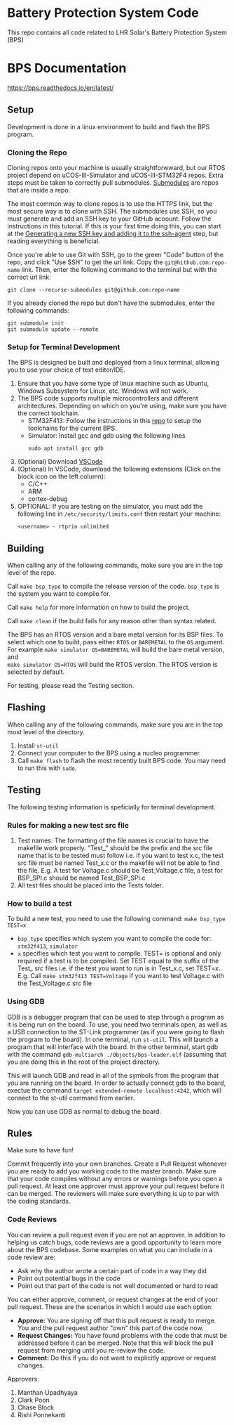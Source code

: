 # Battery Protection System Code
This repo contains all code related to LHR Solar's Battery Protection System (BPS)

# BPS Documentation
https://bps.readthedocs.io/en/latest/

## Setup
Development is done in a linux environment to build and flash the BPS program.

### Cloning the Repo
Cloning repos onto your machine is usually straightforwward, but our RTOS project depend on uCOS-III-Simulator and uCOS-III-STM32F4 repos. Extra steps must be taken to correctly pull submodules. [Submodules](https://git-scm.com/book/en/v2/Git-Tools-Submodules) are repos that are inside a repo.

The most common way to clone repos is to use the HTTPS link, but the most secure way is to clone with SSH. The submodules use SSH, so you must generate and add an SSH key to your GitHub acoount. Follow the instructions in this tutorial. If this is your first time doing this, you can start at the [Generating a new SSH key and adding it to the ssh-agent](https://docs.github.com/en/github/authenticating-to-github/generating-a-new-ssh-key-and-adding-it-to-the-ssh-agent) step, but reading everything is beneficial.

Once you're able to use Git with SSH, go to the green "Code" button of the repo, and click "Use SSH" to get the url link. Copy the `git@hithub.com:repo-name` link. Then, enter the following command to the terminal but with the correct url link:

```
git clone --recurse-submodules git@github.com:repo-name
```
If you already cloned the repo but don't have the submodules, enter the following commands:

```
git submodule init
git submodule update --remote
```

### Setup for Terminal Development
The BPS is designed be built and deployed from a linux terminal, allowing you to use your choice of text editor/IDE.
1. Ensure that you have some type of linux machine such as Ubuntu, Windows Subsystem for Linux, etc. Windows will not work.
2. The BPS code supports multiple microcontrollers and different architectures. Depending on which on you're using, make sure you have the correct toolchain.
    - STM32F413: Follow the instructions in this [repo](https://github.com/SijWoo/ARM-Toolchain-Setup) to setup the toolchains for the current BPS.
    - Simulator: Install gcc and gdb using the following lines
        ```
        sudo apt install gcc gdb
        ```
3. (Optional) Download [VSCode](https://code.visualstudio.com/)
4. (Optional) In VSCode, download the following extensions (Click on the block icon on the left column):
    - C/C++
    - ARM
    - cortex-debug
5. OPTIONAL: If you are testing on the simulator, you must add the following line in `/etc/security/limits.conf` then restart your machine:
    ```
    <username> - rtprio unlimited
    ```

## Building
When calling any of the following commands, make sure you are in the top level of the repo.

Call ```make bsp_type``` to compile the release version of the code. ```bsp_type``` is the system you want to compile for.

Call ```make help``` for more information on how to build the project.

Call ```make clean``` if the build fails for any reason other than syntax related.

The BPS has an RTOS version and a bare metal version for its BSP files. To select which one to build, pass either `RTOS` or `BAREMETAL` to the `OS` argument. For example
    ```
    make simulator OS=BAREMETAL
    ```
will build the bare metal version, and  
    ```
    make simulator OS=RTOS
    ```
will build the RTOS version. The RTOS version is selected by default.

For testing, please read the Testing section.

## Flashing
When calling any of the following commands, make sure you are in the top most level of the directory.

1. Install `st-util`
2. Connect your computer to the BPS using a nucleo programmer
3. Call `make flash` to flash the most recently built BPS code. You may need to run this with `sudo`.

## Testing
The following testing information is speficially for terminal development.

### Rules for making a new test src file
1. Test names: The formatting of the file names is crucial to have the makefile work properly. "Test_" should be the prefix and the src file name that is to be tested must follow i.e. if you want to test x.c, the test src file must be named Test_x.c or the makefile will not be able to find the file.
    E.g. A test for Voltage.c should be Test_Voltage.c file, a test for BSP_SPI.c should be named Test_BSP_SPI.c
2. All test files should be placed into the Tests folder.

### How to build a test
To build a new test, you need to use the following command:
```make bsp_type TEST=x```

- ```bsp_type``` specifies which system you want to compile the code for: ```stm32f413```, ```simulator```
- ```x``` specifies which test you want to compile. TEST= is optional and only required if a test is to be compiled. Set TEST equal to the suffix of the Test_ src files i.e. if the test you want to run is in Test_x.c, set TEST=x.
    E.g. Call ```make stm32f413 TEST=Voltage``` if you want to test Voltage.c with the Test_Voltage.c src file

### Using GDB
GDB is a debugger program that can be used to step through a program as it is being run on the board. To use, you need two terminals open, as well as a USB connection to the ST-Link programmer (as if you were going to flash the program to the board). In one terminal, run ```st-util```. This will launch a program that will interface with the board. In the other terminal, start gdb with the command ```gdb-multiarch ./Objects/bps-leader.elf``` (assuming that you are doing this in the root of the project directory.

This will launch GDB and read in all of the symbols from the program that you are running on the board. In order to actually connect gdb to the board, exectue the command ```target extended-remote localhost:4242```, which will connect to the st-util command from earlier.

Now you can use GDB as normal to debug the board.

## Rules
Make sure to have fun!

Commit frequently into your own branches. Create a Pull Request whenever you are ready to add you working code to the master branch. Make sure that your code compiles without any errors or warnings before you open a pull request. At least one approver must approve your pull request before it can be merged. The reviewers will make sure everything is up to par with the coding standards.

### Code Reviews
You can review a pull request even if you are not an approver. In addition to helping us catch bugs, code reviews are a good opportunity to learn more about the BPS codebase. Some examples on what you can include in a code review are:
- Ask why the author wrote a certain part of code in a way they did
- Point out potential bugs in the code
- Point out that part of the code is not well documented or hard to read

You can either approve, comment, or request changes at the end of your pull request. These are the scenarios in which I would use each option:
- **Approve:** You are signing off that this pull request is ready to merge. You and the pull request author "own" this part of the code now.
- **Request Changes:** You have found problems with the code that must be addressed before it can be merged. Note that this will block the pull request from merging until you re-review the code.
- **Comment:** Do this if you do not want to explicitly approve or request changes.

Approvers:
1. Manthan Upadhyaya
2. Clark Poon
3. Chase Block
4. Rishi Ponnekanti
